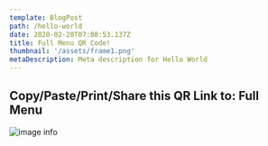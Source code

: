 ```yaml
---
template: BlogPost
path: /hello-world
date: 2020-02-20T07:08:53.137Z
title: Full Menu QR Code!
thumbnail: '/assets/frame1.png'
metaDescription: Meta description for Hello World
---
```


## Copy/Paste/Print/Share this QR Link to: Full Menu

![image info](./assets/frame.png)
